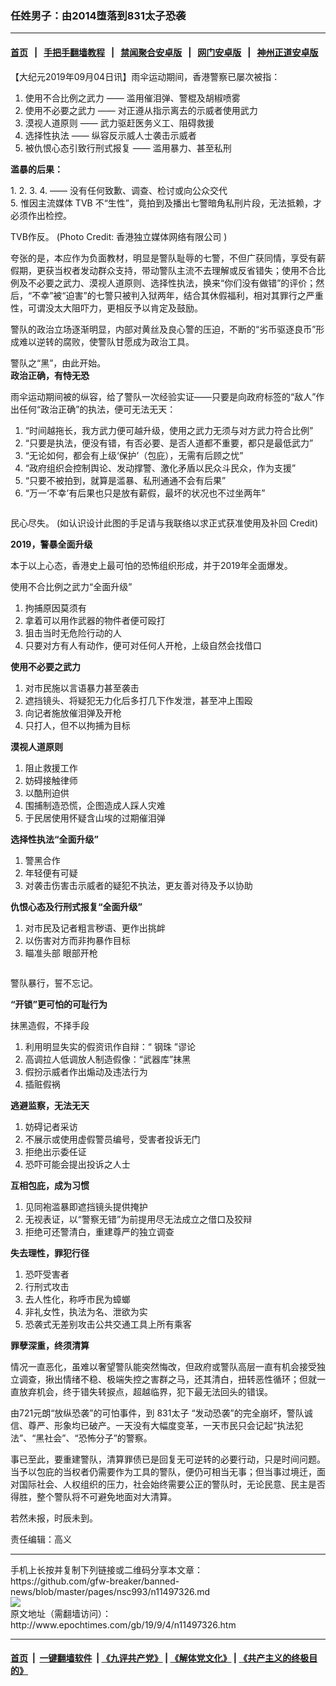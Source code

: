 ### 任姓男子：由2014堕落到831太子恐袭
------------------------

#### [首页](https://github.com/gfw-breaker/banned-news/blob/master/README.md) &nbsp;&nbsp;|&nbsp;&nbsp; [手把手翻墙教程](https://github.com/gfw-breaker/guides/wiki) &nbsp;&nbsp;|&nbsp;&nbsp; [禁闻聚合安卓版](https://github.com/gfw-breaker/bn-android) &nbsp;&nbsp;|&nbsp;&nbsp; [网门安卓版](https://github.com/oGate2/oGate) &nbsp;&nbsp;|&nbsp;&nbsp; [神州正道安卓版](https://github.com/SzzdOgate/update) 



<div><p>
 【大纪元2019年09月04日讯】雨伞运动期间，香港警察已屡次被指：
</p>
<ol class="ol1">
 <li class="li1">
  <span class="s2">
   使用不合比例之武力
  </span>
  <span class="s3">
   ——
  </span>
  <span class="s2">
   滥用催泪弹、警棍及胡椒喷雾
  </span>
 </li>
 <li class="li1">
  <span class="s2">
   使用不必要之武力
  </span>
  <span class="s3">
   ——
  </span>
  <span class="s2">
   对正遵从指示离去的示威者使用武力
  </span>
 </li>
 <li class="li1">
  <span class="s2">
   漠视人道原则
  </span>
  <span class="s3">
   ——
  </span>
  <span class="s2">
   武力驱赶医务义工、阻碍救援
  </span>
 </li>
 <li class="li1">
  <span class="s2">
   选择性执法
  </span>
  <span class="s3">
   ——
  </span>
  <span class="s2">
   纵容反示威人士袭击示威者
  </span>
 </li>
 <li class="li1">
  <span class="s2">
   被仇恨心态引致行刑式报复
  </span>
  <span class="s3">
   ——
  </span>
  <span class="s2">
   滥用暴力、甚至私刑
  </span>
 </li>
</ol>
<p class="p1">
 <span class="s1">
  <b>
   滥暴的后果：
  </b>
 </span>
</p>
<p class="p1">
 <span class="s2">
  1. 2. 3. 4. ——
 </span>
 <span class="s1">
  没有任何致歉、调查、检讨或向公众交代
 </span>
 <span class="s2">
  <br/>
  5.
 </span>
 <span class="s1">
  惟因主流媒体
 </span>
 <span class="s2">
  TVB
 </span>
 <span class="s1">
  不“生性”，竟拍到及播出七警暗角私刑片段，无法抵赖，才必须作出检控。
 </span>
</p>
<p>
 <ok href="http://i.epochtimes.com/assets/uploads/2019/09/2019-09-04-12_html_2045a44d.gif">
  <img alt="" class="aligncenter wp-image-11497358 size-full" src="http://i.epochtimes.com/assets/uploads/2019/09/2019-09-04-12_html_2045a44d.gif"/>
 </ok>
 <br/>
 TVB作反。 (Photo Credit: 香港独立媒体网络有限公司 )
</p>
<p>
 夸张的是，本应作为负面教材，明显是警队耻辱的七警，不但广获同情，享受有薪假期，更获当权者发动群众支持，带动警队主流不去理解或反省错失；使用不合比例及不必要之武力、漠视人道原则、选择性执法，换来“你们没有做错”的评价；然后，“不幸”被“迫害”的七警只被判入狱两年，结合其休假福利，相对其罪行之严重性，可谓没太大阻吓力，更相反予以肯定及鼓励。
</p>
<p>
 警队的政治立场逐渐明显，内部对黄丝及良心警的压迫，不断的“劣币驱逐良币”形成难以逆转的腐败，使警队甘愿成为政治工具。
</p>
<p>
 警队之“黑”，由此开始。
 <ok href="http://i.epochtimes.com/assets/uploads/2019/09/2019-09-04-1-2_html_m2eb24bb6.png">
  <img alt="" class="size-full wp-image-11497332 aligncenter" src="http://i.epochtimes.com/assets/uploads/2019/09/2019-09-04-1-2_html_m2eb24bb6.png"/>
 </ok>
 <br/>
 <strong>
  政治正确，有恃无恐
 </strong>
</p>
<p>
 雨伞运动期间被的纵容，给了警队一次经验实证——只要是向政府标签的“敌人”作出任何“政治正确”的执法，便可无法无天：
</p>
<ol class="ol1">
 <li class="li1">
  <span class="s2">
   “时间越拖长，我方武力便可越升级，使用之武力无须与对方武力符合比例”
  </span>
 </li>
 <li class="li1">
  <span class="s2">
   “只要是执法，便没有错，有否必要、是否人道都不重要，都只是最低武力”
  </span>
 </li>
 <li class="li1">
  <span class="s2">
   “无论如何，都会有上级‘保护’（包庇），无需有后顾之忧”
  </span>
 </li>
 <li class="li1">
  <span class="s2">
   “政府组织会控制舆论、发动撑警、激化矛盾以民众斗民众，作为支援”
  </span>
 </li>
 <li class="li1">
  <span class="s2">
   “只要不被拍到，就算是滥暴、私刑通通不会有后果”
  </span>
 </li>
 <li class="li1">
  <span class="s2">
   “万一‘不幸’有后果也只是放有薪假，最坏的状况也不过坐两年”
  </span>
 </li>
</ol>
<p>
 <ok href="http://i.epochtimes.com/assets/uploads/2019/09/2019-09-04-3_html_6df5cd63-1.png">
  <img alt="" class="aligncenter wp-image-11497348 size-full" src="http://i.epochtimes.com/assets/uploads/2019/09/2019-09-04-3_html_6df5cd63-1.png"/>
 </ok>
</p>
<p>
 民心尽失。 (如认识设计此图的手足请与我联络以求正式获准使用及补回 Credit)
</p>
<p>
 <strong>
  2019，警暴全面升级
 </strong>
</p>
<p>
 本于以上心态，香港史上最可怕的恐怖组织形成，并于2019年全面爆发。
</p>
<p>
 使用不合比例之武力“全面升级”
</p>
<ol class="ol1">
 <li class="li1">
  <span class="s2">
   拘捕原因莫须有
  </span>
 </li>
 <li class="li1">
  <span class="s2">
   拿着可以用作武器的物件者便可殴打
  </span>
 </li>
 <li class="li1">
  <span class="s2">
   狙击当时无危险行动的人
  </span>
 </li>
 <li class="li1">
  <span class="s2">
   只要对方有人有动作，便可对任何人开枪，上级自然会找借口
  </span>
 </li>
</ol>
<p>
 <strong>
  使用不必要之武力
 </strong>
</p>
<ol class="ol1">
 <li class="li1">
  <span class="s2">
   对市民施以言语暴力甚至袭击
  </span>
 </li>
 <li class="li1">
  <span class="s2">
   遮挡镜头、将疑犯无力化后多打几下作发泄，甚至冲上围殴
  </span>
 </li>
 <li class="li1">
  <span class="s2">
   向记者施放催泪弹及开枪
  </span>
 </li>
 <li class="li1">
  <span class="s2">
   只打人，但不以拘捕为目标
  </span>
 </li>
</ol>
<p>
 <strong>
  漠视人道原则
 </strong>
</p>
<ol class="ol1">
 <li class="li1">
  <span class="s2">
   阻止救援工作
  </span>
 </li>
 <li class="li1">
  <span class="s2">
   妨碍接触律师
  </span>
 </li>
 <li class="li1">
  <span class="s2">
   以酷刑迫供
  </span>
 </li>
 <li class="li1">
  <span class="s2">
   围捕制造恐慌，企图造成人踩人灾难
  </span>
 </li>
 <li class="li1">
  <span class="s2">
   于民居使用怀疑含山埃的过期催泪弹
  </span>
 </li>
</ol>
<p>
 <strong>
  选择性执法“全面升级”
 </strong>
</p>
<ol class="ol1">
 <li class="li1">
  <span class="s2">
   警黑合作
  </span>
 </li>
 <li class="li1">
  <span class="s2">
   年轻便有可疑
  </span>
 </li>
 <li class="li1">
  <span class="s2">
   对袭击伤害击示威者的疑犯不执法，更友善对待及予以协助
  </span>
 </li>
</ol>
<p>
 <strong>
  仇恨心态及行刑式报复“全面升级”
 </strong>
</p>
<ol class="ol1">
 <li class="li1">
  <span class="s2">
   对市民及记者粗言秽语、更作出挑衅
  </span>
 </li>
 <li class="li1">
  <span class="s2">
   以伤害对方而非拘暴作目标
  </span>
 </li>
 <li class="li1">
  <span class="s2">
   瞄准头部
   <ok href="http://www.epochtimes.com/gb/tag/%E7%9C%BC%E9%83%A8%E5%BC%80%E6%9E%AA.html">
    眼部开枪
   </ok>
  </span>
 </li>
</ol>
<p>
</p>
<p>
 <ok href="http://i.epochtimes.com/assets/uploads/2019/09/2019-09-04-30_html_7689875c.gif">
  <img alt="" class="aligncenter wp-image-11497363 size-full" src="http://i.epochtimes.com/assets/uploads/2019/09/2019-09-04-30_html_7689875c.gif"/>
 </ok>
</p>
<p>
 警队暴行，誓不忘记。
</p>
<p>
 <strong>
  “开锁”更可怕的可耻行为
 </strong>
</p>
<p>
 抹黑造假，不择手段
</p>
<ol class="ol1">
 <li class="li1">
  <span class="s2">
   利用明显失实的假资讯作自辩：“
   <ok href="http://www.epochtimes.com/gb/tag/%E9%92%A2%E7%8F%A0.html">
    钢珠
   </ok>
   ”谬论
  </span>
 </li>
 <li class="li1">
  <span class="s2">
   高调拉人低调放人制造假像：“武器库”抹黑
  </span>
 </li>
 <li class="li1">
  <span class="s2">
   假扮示威者作出煽动及违法行为
  </span>
 </li>
 <li class="li2">
  <span class="s3">
   插赃假祸
  </span>
 </li>
</ol>
<p>
 <strong>
  逃避监察，无法无天
 </strong>
</p>
<ol class="ol1">
 <li class="li1">
  <span class="s2">
   妨碍记者采访
  </span>
 </li>
 <li class="li1">
  <span class="s2">
   不展示或使用虚假警员编号，受害者投诉无门
  </span>
 </li>
 <li class="li1">
  <span class="s2">
   拒绝出示委任证
  </span>
 </li>
 <li class="li1">
  <span class="s2">
   恐吓可能会提出投诉之人士
  </span>
 </li>
</ol>
<p>
 <strong>
  互相包庇，成为习惯
 </strong>
</p>
<ol class="ol1">
 <li class="li1">
  <span class="s2">
   见同袍滥暴即遮挡镜头提供掩护
  </span>
 </li>
 <li class="li1">
  <span class="s2">
   无视表证，以“警察无错”为前提用尽无法成立之借口及狡辩
  </span>
 </li>
 <li class="li1">
  <span class="s2">
   拒绝可还警清白，重建尊严的独立调查
  </span>
 </li>
</ol>
<p>
 <strong>
  失去理性，罪犯行径
 </strong>
</p>
<ol class="ol1">
 <li class="li1">
  <span class="s2">
   恐吓受害者
  </span>
 </li>
 <li class="li1">
  <span class="s2">
   行刑式攻击
  </span>
 </li>
 <li class="li1">
  <span class="s2">
   去人性化，称呼市民为蟑螂
  </span>
 </li>
 <li class="li1">
  <span class="s2">
   非礼女性，执法为名、泄欲为实
  </span>
 </li>
 <li class="li1">
  <span class="s2">
   恐袭式无差别攻击公共交通工具上所有乘客
  </span>
 </li>
</ol>
<p>
 <strong>
  罪孽深重，终须清算
 </strong>
</p>
<p>
 情况一直恶化，虽难以奢望警队能突然悔改，但政府或警队高层一直有机会接受独立调查，揪出情绪不稳、极端失控之害群之马，还其清白，扭转恶性循环；但就一直放弃机会，终于错失转捩点，超越临界，犯下最无法回头的错误。
</p>
<p>
 由721元朗“放纵恐袭”的可怕事件，到
 <ok href="http://www.epochtimes.com/gb/tag/831%E5%A4%AA%E5%AD%90.html">
  831太子
 </ok>
 “发动恐袭”的完全崩坏，警队诚信、尊严、形象均已破产。一天没有大幅度变革，一天市民只会记起“执法犯法”、“黑社会”、“恐怖分子”的警察。
</p>
<p>
 事已至此，要重建警队，清算罪债已是回复无可逆转的必要行动，只是时间问题。当予以包庇的当权者仍需要作为工具的警队，便仍可相当无事；但当事过境迁，面对国际社会、人权组织的压力，社会始终需要公正的警队时，无论民意、民主是否得胜，整个警队将不可避免地面对大清算。
</p>
<p>
 若然未报，时辰未到。
</p>
<p>
 责任编辑：高义
</p>
</div>
<hr/>
手机上长按并复制下列链接或二维码分享本文章：<br/>
https://github.com/gfw-breaker/banned-news/blob/master/pages/nsc993/n11497326.md <br/>
<a href='https://github.com/gfw-breaker/banned-news/blob/master/pages/nsc993/n11497326.md'><img src='https://github.com/gfw-breaker/banned-news/blob/master/pages/nsc993/n11497326.md.png'/></a> <br/>
原文地址（需翻墙访问）：http://www.epochtimes.com/gb/19/9/4/n11497326.htm


------------------------
#### [首页](https://github.com/gfw-breaker/banned-news/blob/master/README.md) &nbsp;|&nbsp; [一键翻墙软件](https://github.com/gfw-breaker/nogfw/blob/master/README.md) &nbsp;| [《九评共产党》](https://github.com/gfw-breaker/9ping.md/blob/master/README.md#九评之一评共产党是什么) | [《解体党文化》](https://github.com/gfw-breaker/jtdwh.md/blob/master/README.md) | [《共产主义的终极目的》](https://github.com/gfw-breaker/gczydzjmd.md/blob/master/README.md)


<img src='http://gfw-breaker.win/banned-news/pages/nsc993/n11497326.md' width='0px' height='0px'/>